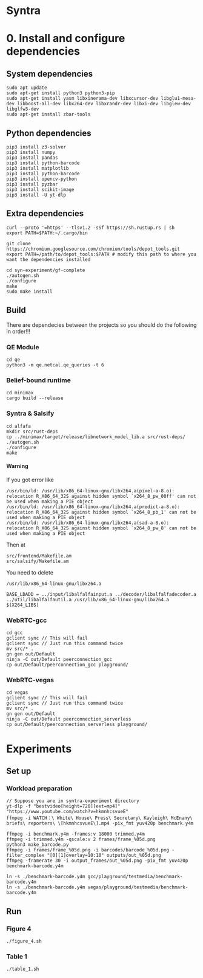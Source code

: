 # Syntra 

# 0. Install and configure dependencies
## System dependencies
```
sudo apt update
sudo apt-get install python3 python3-pip
sudo apt-get install yasm libxinerama-dev libxcursor-dev libglu1-mesa-dev libboost-all-dev libx264-dev libxrandr-dev libxi-dev libglew-dev libglfw3-dev
sudo apt-get install zbar-tools
```
## Python dependencies 
```
pip3 install z3-solver
pip3 install numpy
pip3 install pandas
pip3 install python-barcode
pip3 install matplotlib
pip3 install python-barcode
pip3 install opencv-python
pip3 install pyzbar
pip3 install scikit-image
pip3 install -U yt-dlp
```
## Extra dependencies
```
curl --proto '=https' --tlsv1.2 -sSf https://sh.rustup.rs | sh
export PATH=$PATH:~/.cargo/bin

git clone https://chromium.googlesource.com/chromium/tools/depot_tools.git
export PATH=/path/to/depot_tools:$PATH # modify this path to where you want the dependencies installed

cd syn-experiment/gf-complete
./autogen.sh
./configure
make
sudo make install
```
## Build
There are dependecies between the projects so you should do the following in order!!!
### QE Module
```
cd qe
python3 -m qe.netcal.qe_queries -t 6
```
### Belief-bound runtime
```
cd minimax
cargo build --release
```

### Syntra & Salsify
```
cd alfafa
mkdir src/rust-deps
cp ../minimax/target/release/libnetwork_model_lib.a src/rust-deps/
./autogen.sh
./configure
make
```
#### Warning

If you got error like 
```
/usr/bin/ld: /usr/lib/x86_64-linux-gnu/libx264.a(pixel-a-8.o): relocation R_X86_64_32S against hidden symbol `x264_8_pw_00ff' can not be used when making a PIE object
/usr/bin/ld: /usr/lib/x86_64-linux-gnu/libx264.a(predict-a-8.o): relocation R_X86_64_32S against hidden symbol `x264_8_pb_1' can not be used when making a PIE object
/usr/bin/ld: /usr/lib/x86_64-linux-gnu/libx264.a(sad-a-8.o): relocation R_X86_64_32S against hidden symbol `x264_8_pw_8' can not be used when making a PIE object
``` 
Then at 
```
src/frontend/Makefile.am
src/salsify/Makefile.am
```
You need to delete 
```
/usr/lib/x86_64-linux-gnu/libx264.a
```
```
BASE_LDADD = ../input/libalfalfainput.a ../decoder/libalfalfadecoder.a ../util/libalfalfautil.a /usr/lib/x86_64-linux-gnu/libx264.a $(X264_LIBS)
```
### WebRTC-gcc
```
cd gcc
gclient sync // This will fail
gclient sync // Just run this command twice
mv src/* .
gn gen out/Default
ninja -C out/Default peerconnection_gcc
cp out/Default/peerconnection_gcc playground/
```
### WebRTC-vegas
```
cd vegas
gclient sync // This will fail
gclient sync // Just run this command twice
mv src/* .
gn gen out/Default
ninja -C out/Default peerconnection_serverless
cp out/Default/peerconnection_serverless playground/
```

# Experiments
## Set up
### Workload preparation
```
// Suppose you are in syntra-experiment directory 
yt-dlp -f "bestvideo[height=720][ext=mp4]" "https://www.youtube.com/watch?v=hkmnhcsvueE"
ffmpeg -i WATCH：\ White\ House\ Press\ Secretary\ Kayleigh\ McEnany\ briefs\ reporters\ \[hkmnhcsvueE\].mp4 -pix_fmt yuv420p benchmark.y4m

ffmpeg -i benchmark.y4m -frames:v 18000 trimmed.y4m
ffmpeg -i trimmed.y4m -qscale:v 2 frames/frame_%05d.png
python3 make_barcode.py
ffmpeg -i frames/frame_%05d.png -i barcodes/barcode_%05d.png -filter_complex "[0][1]overlay=10:10" outputs/out_%05d.png
ffmpeg -framerate 30 -i output_frames/out_%05d.png -pix_fmt yuv420p benchmark-barcode.y4m

ln -s ./benchmark-barcode.y4m gcc/playground/testmedia/benchmark-barcode.y4m
ln -s ./benchmark-barcode.y4m vegas/playground/testmedia/benchmark-barcode.y4m
```
## Run
### Figure 4
```
./figure_4.sh
```
### Table 1
```
./table_1.sh
```

